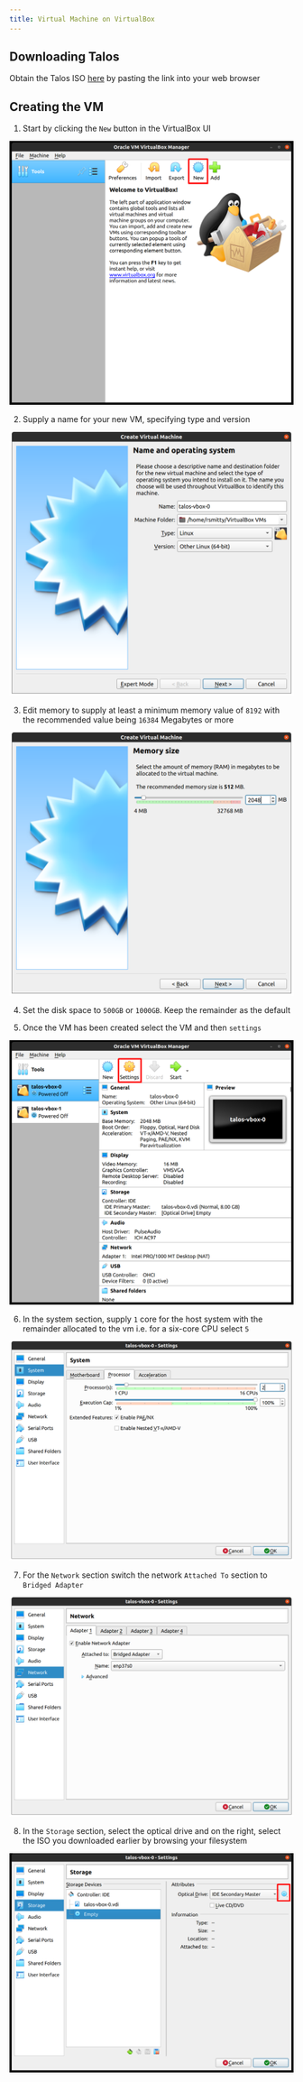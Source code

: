 ```yaml
---
title: Virtual Machine on VirtualBox
---
```


## Downloading Talos

Obtain the Talos ISO [here](https://github.com/siderolabs/talos/releases/download/v1.7.0/metal-amd64.iso) by pasting the link into your web browser

## Creating the VM

1. Start by clicking the `New` button in the VirtualBox UI

![new](./img/vb-new-vm.png)

2. Supply a name for your new VM, specifying type and version

![type](./img/vb-nametype.png)

3. Edit memory to supply at least a minimum memory value of `8192` with the recommended value being `16384` Megabytes or more

![memory](./img/vb-memory.png)

4. Set the disk space to `500GB` or `1000GB`. Keep the remainder as the default

5. Once the VM has been created select the VM and then `settings`

![settings](./img/vb-edit-settings.png)

6. In the system section, supply `1` core for the host system with the remainder allocated to the vm i.e. for a six-core CPU select `5`

![cpu](./img/vb-cpu.png)

7. For the `Network` section switch the network `Attached To` section to `Bridged Adapter`

![network](./img/vb-network.png)

8. In the `Storage` section, select the optical drive and on the right, select the ISO you downloaded earlier by browsing your filesystem

![storage](./img/vb-storage.png)

